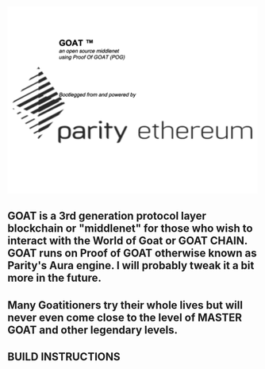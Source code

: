 ![Goat Powered by Parity Ethereum](docs/GOAT.svg)

## GOAT is a 3rd generation protocol layer blockchain or "middlenet" for those who wish to interact with the World of Goat or GOAT CHAIN.  GOAT runs on Proof of GOAT otherwise known as Parity's Aura engine.  I will probably tweak it a bit more in the future.  

## Many Goatitioners try their whole lives but will never even come close to the level of MASTER GOAT and other legendary levels.

## BUILD INSTRUCTIONS
